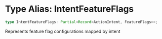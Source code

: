 # Type Alias: IntentFeatureFlags

```ts
type IntentFeatureFlags: Partial<Record<ActionIntent, FeatureFlags>>;
```

Represents feature flag configurations mapped by intent
